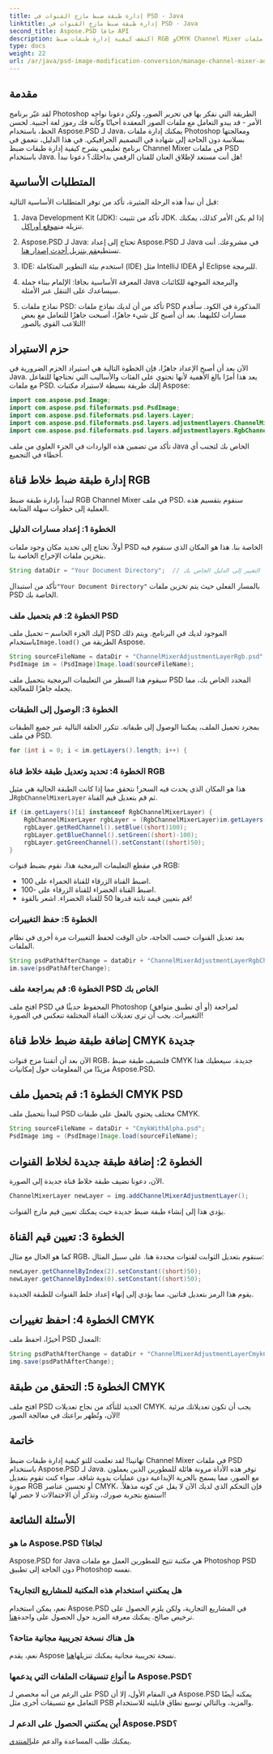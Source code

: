 ```yaml
---
title: إدارة طبقة ضبط مازج القنوات في PSD - Java
linktitle: إدارة طبقة ضبط مازج القنوات في PSD - Java
second_title: Aspose.PSD جافا API
description: اكتشف كيفية إدارة طبقات ضبط RGB وCMYK Channel Mixer في ملفات PSD باستخدام Aspose.PSD لـ Java. تعزيز مهارات تحرير الصور الخاصة بك.
type: docs
weight: 22
url: /ar/java/psd-image-modification-conversion/manage-channel-mixer-adjustment-layer-psd/
---
```

## مقدمة
لقد غيّر برنامج Photoshop الطريقة التي نفكر بها في تحرير الصور، ولكن دعونا نواجه الأمر - قد يبدو التعامل مع ملفات الصور المعقدة أحيانًا وكأنه فك رموز لغة أجنبية. لحسن الحظ، باستخدام Aspose.PSD لـ Java، يمكنك إدارة ملفات Photoshop ومعالجتها بسلاسة دون الحاجة إلى شهادة في التصميم الجرافيكي. في هذا الدليل، نتعمق في برنامج تعليمي يشرح كيفية إدارة طبقات ضبط Channel Mixer في ملفات PSD باستخدام Java. هل أنت مستعد لإطلاق العنان للفنان الرقمي بداخلك؟ دعونا نبدأ!
## المتطلبات الأساسية
قبل أن نبدأ هذه الرحلة المثيرة، تأكد من توفر المتطلبات الأساسية التالية:
1.  Java Development Kit (JDK): تأكد من تثبيت JDK. إذا لم يكن الأمر كذلك، يمكنك تنزيله من[موقع أوراكل](https://www.oracle.com/java/technologies/javase-jdk11-downloads.html).
   
2.  Aspose.PSD لـ Java: تحتاج إلى إعداد Aspose.PSD لـ Java في مشروعك. أنت تستطيع[قم بتنزيل أحدث إصدار هنا](https://releases.aspose.com/psd/java/).
3. IDE: استخدم بيئة التطوير المتكاملة (IDE) مثل IntelliJ IDEA أو Eclipse للبرمجة.
4. المعرفة الأساسية بجافا: الإلمام ببناء جملة Java والبرمجة الموجهة للكائنات سيساعدك على التنقل عبر الأمثلة.
5. نماذج ملفات PSD: تأكد من أن لديك نماذج ملفات PSD المذكورة في الكود. سأقدم مسارات لكليهما.
بعد أن أصبح كل شيء جاهزًا، أصبحت جاهزًا للتعامل مع بعض التلاعب القوي بالصور!
## حزم الاستيراد
الآن بعد أن أصبح الإعداد جاهزًا، فإن الخطوة التالية هي استيراد الحزم الضرورية في Java. يعد هذا أمرًا بالغ الأهمية لأنها تحتوي على الفئات والأساليب التي نحتاجها للتفاعل مع ملفات PSD. إليك طريقة بسيطة لاستيراد مكتبات Aspose:
```java
import com.aspose.psd.Image;
import com.aspose.psd.fileformats.psd.PsdImage;
import com.aspose.psd.fileformats.psd.layers.Layer;
import com.aspose.psd.fileformats.psd.layers.adjustmentlayers.ChannelMixerLayer;
import com.aspose.psd.fileformats.psd.layers.adjustmentlayers.RgbChannelMixerLayer;
```
تأكد من تضمين هذه الواردات في الجزء العلوي من ملف Java الخاص بك لتجنب أي أخطاء في التجميع.
## إدارة طبقة ضبط خلاط قناة RGB
لنبدأ بإدارة طبقة ضبط RGB Channel Mixer في ملف PSD. سنقوم بتقسيم هذه العملية إلى خطوات سهلة المتابعة.
### الخطوة 1: إعداد مسارات الدليل
أولاً، نحتاج إلى تحديد مكان وجود ملفات PSD الخاصة بنا. هذا هو المكان الذي سنقوم فيه بتخزين ملفات الإخراج الخاصة بنا.
```java
String dataDir = "Your Document Directory";  // التغيير إلى الدليل الخاص بك
```
 تأكد من استبدال`"Your Document Directory"` بالمسار الفعلي حيث يتم تخزين ملفات PSD الخاصة بك.
### الخطوة 2: قم بتحميل ملف PSD
 إليك الجزء الحاسم – تحميل ملف PSD الموجود لديك في البرنامج. ويتم ذلك باستخدام`Image.load()` الطريقة من Aspose.
```java
String sourceFileName = dataDir + "ChannelMixerAdjustmentLayerRgb.psd";
PsdImage im = (PsdImage)Image.load(sourceFileName);
```
سيقوم هذا السطر من التعليمات البرمجية بتحميل ملف PSD المحدد الخاص بك، مما يجعله جاهزًا للمعالجة.
### الخطوة 3: الوصول إلى الطبقات
بمجرد تحميل الملف، يمكننا الوصول إلى طبقاته. تتكرر الحلقة التالية عبر جميع الطبقات في ملف PSD.
```java
for (int i = 0; i < im.getLayers().length; i++) {
```
### الخطوة 4: تحديد وتعديل طبقة خلاط قناة RGB
 هذا هو المكان الذي يحدث فيه السحر! نتحقق مما إذا كانت الطبقة الحالية هي مثيل لـ`RgbChannelMixerLayer` ثم قم بتعديل قيم القناة.
```java
if (im.getLayers()[i] instanceof RgbChannelMixerLayer) {
    RgbChannelMixerLayer rgbLayer = (RgbChannelMixerLayer)im.getLayers()[i];
    rgbLayer.getRedChannel().setBlue((short)100);
    rgbLayer.getBlueChannel().setGreen((short)-100);
    rgbLayer.getGreenChannel().setConstant((short)50);
}
```
في مقطع التعليمات البرمجية هذا، نقوم بضبط قنوات RGB:
- اضبط القناة الزرقاء للقناة الحمراء على 100.
- اضبط القناة الخضراء للقناة الزرقاء على -100.
- قم بتعيين قيمة ثابتة قدرها 50 للقناة الخضراء.
اشعر بالقوة! 
### الخطوة 5: حفظ التغييرات
بعد تعديل القنوات حسب الحاجة، حان الوقت لحفظ التغييرات مرة أخرى في نظام الملفات.
```java
String psdPathAfterChange = dataDir + "ChannelMixerAdjustmentLayerRgbChanged.psd";
im.save(psdPathAfterChange);
```
### الخطوة 6: قم بمراجعة ملف PSD الخاص بك
افتح ملف PSD المحفوظ حديثًا في Photoshop (أو أي تطبيق متوافق) لمراجعة التغييرات. يجب أن ترى تعديلات القناة المختلفة تنعكس في الصورة!
## إضافة طبقة ضبط خلاط قناة CMYK جديدة
الآن بعد أن أتقننا مزج قنوات RGB، فلنضيف طبقة ضبط CMYK جديدة. سيعطيك هذا مزيدًا من المعلومات حول إمكانيات Aspose.PSD.
## الخطوة 1: قم بتحميل ملف CMYK PSD
لنبدأ بتحميل ملف PSD مختلف يحتوي بالفعل على طبقات CMYK.
```java
String sourceFileName = dataDir + "CmykWithAlpha.psd";
PsdImage img = (PsdImage)Image.load(sourceFileName);
```
## الخطوة 2: إضافة طبقة جديدة لخلاط القنوات
الآن، دعونا نضيف طبقة خلاط قناة جديدة إلى الصورة.
```java
ChannelMixerLayer newLayer = img.addChannelMixerAdjustmentLayer();
```
يؤدي هذا إلى إنشاء طبقة ضبط جديدة حيث يمكنك تعيين قيم مازج القنوات.
## الخطوة 3: تعيين قيم القناة
كما هو الحال مع مثال RGB، سنقوم بتعديل الثوابت لقنوات محددة هنا. على سبيل المثال:
```java
newLayer.getChannelByIndex(2).setConstant((short)50);
newLayer.getChannelByIndex(0).setConstant((short)50);
```
يقوم هذا الرمز بتعديل قناتين، مما يؤدي إلى إنهاء إعداد خلط القنوات للطبقة الجديدة.
## الخطوة 4: احفظ تغييرات CMYK
أخيرًا، احفظ ملف PSD المعدل:
```java
String psdPathAfterChange = dataDir + "ChannelMixerAdjustmentLayerCmykChanged.psd";
img.save(psdPathAfterChange);
```
## الخطوة 5: التحقق من طبقة CMYK
افتح ملف PSD الجديد للتأكد من نجاح تعديلات CMYK. يجب أن تكون تعديلاتك مرئية الآن، وتُظهر براعتك في معالجة الصور!
## خاتمة
تهانينا! لقد تعلمت للتو كيفية إدارة طبقات ضبط Channel Mixer في ملفات PSD باستخدام Aspose.PSD لـ Java. توفر هذه الأداة مرونة هائلة للمطورين الذين يعملون مع الصور، مما يسمح بالحرية الإبداعية دون عمليات يدوية شاقة. سواء كنت تقوم بتعديل صورة RGB أو تحسين عناصر CMYK، فإن التحكم الذي لديك الآن لا يقل عن كونه مذهلاً.
استمتع بتجربة صورك، وتذكر أن الاحتمالات لا حصر لها!
## الأسئلة الشائعة
### ما هو Aspose.PSD لجافا؟
Aspose.PSD for Java هي مكتبة تتيح للمطورين العمل مع ملفات Photoshop PSD دون الحاجة إلى تطبيق Photoshop نفسه.
### هل يمكنني استخدام هذه المكتبة للمشاريع التجارية؟
 نعم، يمكن استخدام Aspose.PSD في المشاريع التجارية، ولكن يلزم الحصول على ترخيص صالح. يمكنك معرفة المزيد حول الحصول على واحدة[هنا](https://purchase.aspose.com/buy).
### هل هناك نسخة تجريبية مجانية متاحة؟
 نعم، يقدم Aspose نسخة تجريبية مجانية يمكنك تنزيلها[هنا](https://releases.aspose.com/).
### ما أنواع تنسيقات الملفات التي يدعمها Aspose.PSD؟
على الرغم من أنه مخصص لـ PSD في المقام الأول، إلا أن Aspose.PSD يمكنه أيضًا التعامل مع تنسيقات أخرى مثل PSB والمزيد، وبالتالي توسيع نطاق قابليته للاستخدام.
### أين يمكنني الحصول على الدعم لـ Aspose.PSD؟
 يمكنك طلب المساعدة والدعم على[المنتدى](https://forum.aspose.com/c/psd/34).